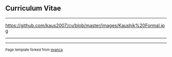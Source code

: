 ## Curriculum Vitae

---

https://github.com/kaus2007/cv/blob/master/images/Kaushik%20Formal.jpg

---




---
<p style="font-size:11px">Page template forked from <a href="https://github.com/evanca/quick-portfolio">evanca</a></p>
<!-- Remove above link if you don't want to attibute -->
